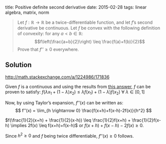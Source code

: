 title: Positive definite second derivative
date: 2015-02-28
tags: linear algebra, matrix, norm


> Let $f:\mathbb{R}\to\mathbb{R}$ be a twice-differentiable function,
> and let $f$’s second derivative be continuous. Let $f$ be convex with
> the following definition of convexity: for any $a<b \in \mathbb{R}$:
> $$f\left(\frac{a+b}{2}\right) \leq \frac{f(a)+f(b)}{2}$$ Prove that
> $f’’ \geq 0$ everywhere.


## Solution
http://math.stackexchange.com/a/1224986/171836

Given $f$ is a continuous and using the results from [this answer](http://math.stackexchange.com/a/83398/171836), $f$ can be proven to satisfy:
$f(\lambda x_1 + (1-\lambda)x_2) \leq \lambda f(x_1) +  (1-\lambda)f(x_2)\ \forall \  \lambda \in [0,1]$ 


Now, by using Taylor’s expansion, $f’’(x)$ can be written as: 
$$
f’’(x) = \lim_{h \rightarrow 0} \frac{f(x+h)+f(x-h)-2f(x)}{h^2}
$$

$f(\frac{1}{2}(x+h) + \frac{1}{2}(x-h)) \leq \frac{1}{2}f(x+h) + \frac{1}{2}f(x-h) \implies 2f(x) \leq f(x+h)+f(x-h)$ 
or $f(x+h)+f(x-h)-2f(x) \geq 0$. 

Since $h^2 \geq 0$ and $f$ being twice differentiable,  $f’’(x) \geq 0$ follows.




